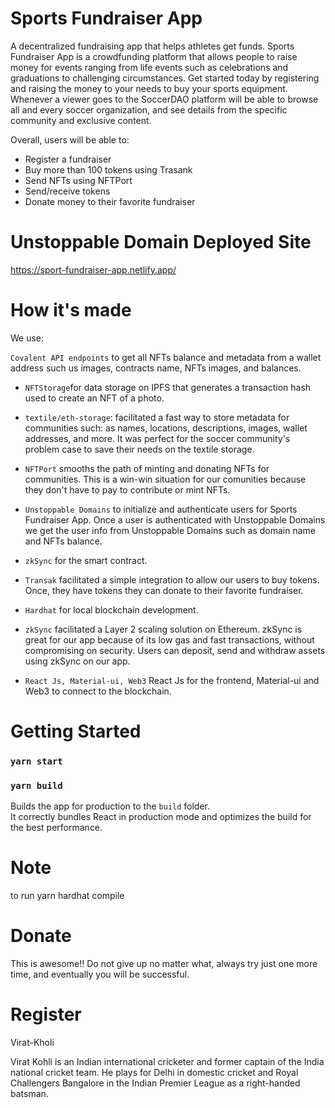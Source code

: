 # Sports Fundraiser App
A decentralized fundraising app that helps athletes get funds. Sports Fundraiser App is a crowdfunding platform that allows people to raise money for events ranging from life events such as celebrations and graduations to challenging circumstances.
Get started today by registering and raising the money to your needs to buy your sports equipment.
Whenever a viewer goes to the SoccerDAO platform will be able to browse all and every soccer organization, and see details from the specific community and exclusive content.

Overall, users will be able to:

- Register a fundraiser
- Buy more than 100 tokens using Trasank
- Send NFTs using NFTPort
- Send/receive tokens
- Donate money to their favorite fundraiser

# Unstoppable Domain Deployed Site
https://sport-fundraiser-app.netlify.app/

# How it's made

We use:

`Covalent API endpoints` to get all NFTs balance and metadata from a wallet address such us images, contracts name, NFTs images, and balances.

- `NFTStorage`for data storage on IPFS that generates a transaction hash used to create an NFT of a photo.

- `textile/eth-storage`: facilitated a fast way to store metadata for communities such: as names, locations, descriptions, images, wallet addresses, and more. It was perfect for the soccer community's problem case to save their needs on the textile storage.

- `NFTPort` smooths the path of minting and donating NFTs for communities. This is a win-win situation for our comunities because they don't have to pay to contribute or mint NFTs.


- `Unstoppable Domains` to initialize and authenticate users for Sports Fundraiser App. Once a user is authenticated with Unstoppable Domains we get the user info from Unstoppable Domains such as domain name and NFTs balance.

- `zkSync` for the smart contract.

- `Transak` facilitated a simple integration to allow our users to buy tokens. Once, they have tokens they can donate to their favorite fundraiser.

- `Hardhat` for local blockchain development.

- `zkSync` facilitated a Layer 2 scaling solution on Ethereum.  zkSync is great for our app because of its low gas and fast transactions, without compromising on security. Users can deposit, send and withdraw assets using zkSync on our app.

- `React Js, Material-ui, Web3` React Js for the frontend, Material-ui and Web3 to connect to the blockchain.


# Getting Started

### `yarn start`

### `yarn build`

Builds the app for production to the `build` folder.\
It correctly bundles React in production mode and optimizes the build for the best performance.


# Note

to run
yarn hardhat compile

# Donate
This is awesome!! Do not give up no matter what, always try just one more time, and eventually you will be successful.

# Register
Virat-Kholi

Virat Kohli is an Indian international cricketer and former captain of the India national cricket team. He plays for Delhi in domestic cricket and Royal Challengers Bangalore in the Indian Premier League as a right-handed batsman.
